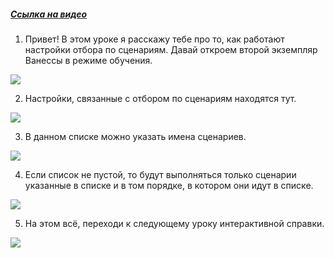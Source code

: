 ﻿##### [Ссылка на видео](https://youtu.be/77gIBuzN9Yg)

001. Привет! В этом уроке я расскажу тебе про то, как работают настройки отбора по сценариям. Давай откроем второй экземпляр Ванессы в режиме обучения.

![](https://vanessa-files.do.bit-erp.ru/Doc/1.2.041.1/MD/Глава02/images/000_ЗакладкаСервисОсновныеОтборПоСценариям.png)

002. Настройки, связанные с отбором по сценариям находятся тут.

![](https://vanessa-files.do.bit-erp.ru/Doc/1.2.041.1/MD/Глава02/images/007_ЗакладкаСервисОсновныеОтборПоСценариям.png)

003. В данном списке можно указать имена сценариев.

![](https://vanessa-files.do.bit-erp.ru/Doc/1.2.041.1/MD/Глава02/images/010_ЗакладкаСервисОсновныеОтборПоСценариям.png)

004. Если список не пустой, то будут выполняться только сценарии указанные в списке и в том порядке, в котором они идут в списке.

![](https://vanessa-files.do.bit-erp.ru/Doc/1.2.041.1/MD/Глава02/images/011_ЗакладкаСервисОсновныеОтборПоСценариям.png)

005. На этом всё, переходи к следующему уроку интерактивной справки.

![](https://vanessa-files.do.bit-erp.ru/Doc/1.2.041.1/MD/Глава02/images/012_ЗакладкаСервисОсновныеОтборПоСценариям.png)
